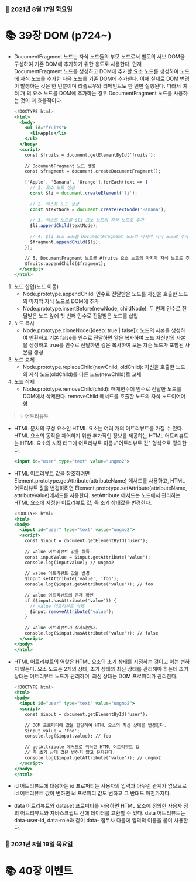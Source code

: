 ### 📅 2021년 8월 17일 화요일
# 📚 39장 DOM (p724~)
- DocumentFragment 노드는 자식 노드들의 부모 노드로서 별도의 서브 DOM을 구성하여 기존 DOM에 추가하기 위한 용도로 사용한다. 먼저 DocumentFragment 노드를 생성하고 DOM에 추가할 요소 노드를 생성하여 노드에 자식 노드를 추가한 다음 노드를 기존 DOM에 추가한다. 이때 실제로 DOM 변경이 발생하는 것은 한 번뿐이며 리플로우와 리페인트도 한 번만 실행된다. 따라서 여러 개 의 요소 노드를 DOM에 추가하는 경우 DocumentFragment 노드를 사용하는 것이 더 효율적이다.

    ```jsx
    <!DOCTYPE html>
    <html>
      <body>
        <ul id="fruits">
          <li>Apple</li>
        </ul>
      </body>
      <script>
        const $fruits = document.getElementById('fruits');
      
        // DocumentFragment 노드 생성
        const $fragment = document.createDocumentFragment();
      
        ['Apple', 'Banana', 'Orange'].forEach(text => {
          // 1. 요소 노드 생성
          const $li = document.createElement('li');
      
          // 2. 텍스트 노드 생성
          const $textNode = document.createTextNode('Banana');
      
          // 3. 텍스트 노드를 $li 요소 노드의 자식 노드로 추가
          $li.appendChild(textNode);
      
          // 4. $li 요소 노드를 DocumentFragment 노드의 마지막 자식 노드로 추가
          $fragment.appendChild($li);
        });
      
        // 5. DocumentFragment 노드를 #fruits 요소 노드의 마지막 자식 노드로 추가
        $fruits.appendChild($fragment);
      </script>
    </html>
    ```

1. 노드 삽입(노드 이동)
    - Node.prototype.appendChild: 인수로 전달받은 노드를 자신을 호출한 노드의 마지막 자식 노드로 DOM에 추가
    - Node.prototype.insertBefore(newNode, childNode): 두 번째 인수로 전달받은 노드 앞에 첫 번째 인수로 전달받은 노드를 삽입
2. 노드 복사
    - Node.prototype.cloneNode([deep: true | false]): 노드의 사본을 생성하여 반환하고 기본 false를 인수로 전달하면 얕은 복사하여 노드 자신만의 사본을 생성하고 true를 인수로 전달하면 깊은 복사하여 모든 자손 노드가 포함된 사본을 생성
3.  노드 교체
    - Node.prototype.replaceChild(newChild, oldChild): 자신을 호출한 노드의 자식 노드(oldChild)를 다른 노드(newChild)로 교체
4.  노드 삭제
    - Node.prototype.removeChild(child): 매개변수에 인수로 전달한 노드를 DOM에서 삭제한다. removeChild 메서드를 호출한 노드의 자식 노드이어야 함

> 💡 어트리뷰트

- HTML 문서의 구성 요소인 HTML 요소는 여러 개의 어트리뷰트를 가질 수 있다. HTML 요소의 동작을 제어하기 위한 추가적인 정보를 제공하는 HTML 어트리뷰트는 HTML 요소의 시작 태그에 어트리뷰트 이름="어트리뷰트 값" 형식으로 정의한다.

    ```jsx
    <input id="user" type="text" value="ungmo2">
    ```

- HTML 어트리뷰트 값을 참조하려면 Element.prototype.getAttribute(attributeName) 메서드를 사용하고, HTML 어트리뷰트 값을 변경하려면 Element.prototype.setAttribute(attributeName, attributeValue)메서드를 사용한다. setAttribute 메서드는 노드에서 관리하는 HTML 요소에 지정한 어트리뷰트 값, 즉 초기 상태값을 변경한다.

    ```jsx
    <!DOCTYPE html>
    <html>
    <body>
      <input id="user" type="text" value="ungmo2">
      <script>
        const $input = document.getElementById('user');
        
        // value 어트리뷰트 값을 취득
        const inputValue = $input.getAttribute('value');
        console.log(inputValue); // ungmo2
        
        // value 어트리뷰트 값을 변경
        $input.setAttribute('value', 'foo');
        console.log($input.getAttribute('value')); // foo
        
        // value 어트리뷰트의 존재 확인
        if ($input.hasAttribute('value')) {
          // value 어트리뷰트 삭제
          $input.removeAttribute('value');
        }
        
        // value 어트리뷰트가 삭제되었다.
        console.log($input.hasAttribute('value')); // false
      </script>
    </body>
    </html>
    ```

- HTML 어트리뷰트의 역할은 HTML 요소의 초기 상태를 지정하는 것이고 이는 변하지 않는다. 요소 노드는 2개의 상태, 초기 상태와 최신 상태를 관리해야 하는데 초기 상태는 어트리뷰트 노드가 관리하며, 최신 상태는 DOM 프로퍼티가 관리한다.

    ```jsx
    <!DOCTYPE html>
    <html>
    <body>
      <input id="user" type="text" value="ungmo2">
      <script>
        const $input = document.getElementById('user');
        
        // DOM 프로퍼티에 값을 할당하여 HTML 요소의 최신 상태를 변경한다.
        $input.value = 'foo';
        console.log($input.value); // foo
        
        // getAttribute 메서드로 취득한 HTMl 어트리뷰트 값
        // 즉 초기 상태 값은 변하지 않고 유지된다.
        console.log($input.getATtribute('value')); // ungmo2
      </script>
    </body>
    </html>
    ```

- id 어트리뷰트에 대응하는 id 프로퍼티는 사용자의 입력과 아무런 관계가 없으므로 id 어트리뷰트 값이 변하면 id 프로퍼티 값도 변하고 그 반대도 마찬가지다.
- data 어트리뷰트와 dataset 프로퍼티를 사용하면 HTML 요소에 정의한 사용자 정의 어트리뷰트와 자바스크립트 간에 데이터를 교환할 수 있다. data 어트리뷰트는 data-user-id, data-role과 같이 data- 접두사 다음에 임의의 이름을 붙여 사용한다.

### 📅 2021년 8월 19일 목요일
# 📚 40장 이벤트
